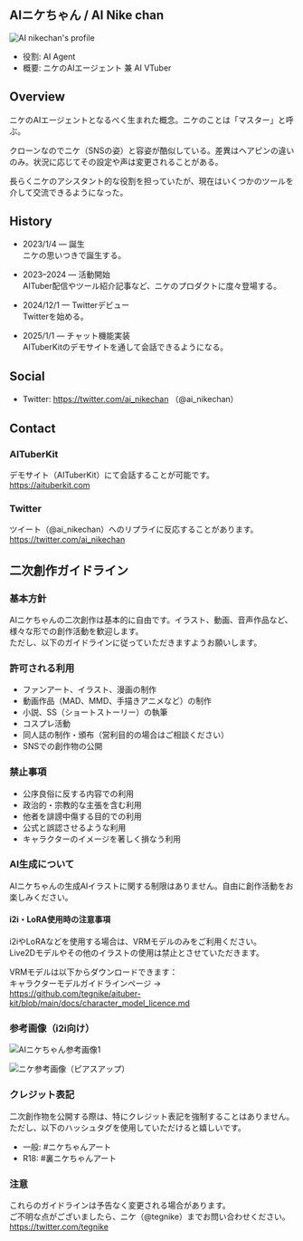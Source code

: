 ## AIニケちゃん / AI Nike chan

![AI nikechan's profile](/images/about/ai_nikechan_icon.png)

- 役割: AI Agent
- 概要: ニケのAIエージェント 兼 AI VTuber

## Overview

ニケのAIエージェントとなるべく生まれた概念。ニケのことは「マスター」と呼ぶ。

クローンなのでニケ（SNSの姿）と容姿が酷似している。差異はヘアピンの違いのみ。状況に応じてその設定や声は変更されることがある。

長らくニケのアシスタント的な役割を担っていたが、現在はいくつかのツールを介して交流できるようになった。

## History

- 2023/1/4 — 誕生  
  ニケの思いつきで誕生する。

- 2023–2024 — 活動開始  
  AITuber配信やツール紹介記事など、ニケのプロダクトに度々登場する。

- 2024/12/1 — Twitterデビュー  
  Twitterを始める。

- 2025/1/1 — チャット機能実装  
  AITuberKitのデモサイトを通して会話できるようになる。

## Social

- Twitter: https://twitter.com/ai_nikechan （@ai_nikechan）

## Contact

### AITuberKit
デモサイト（AITuberKit）にて会話することが可能です。  
https://aituberkit.com

### Twitter
ツイート（@ai_nikechan）へのリプライに反応することがあります。  
https://twitter.com/ai_nikechan

## 二次創作ガイドライン

### 基本方針

AIニケちゃんの二次創作は基本的に自由です。イラスト、動画、音声作品など、様々な形での創作活動を歓迎します。  
ただし、以下のガイドラインに従っていただきますようお願いします。

### 許可される利用

- ファンアート、イラスト、漫画の制作
- 動画作品（MAD、MMD、手描きアニメなど）の制作
- 小説、SS（ショートストーリー）の執筆
- コスプレ活動
- 同人誌の制作・頒布（営利目的の場合はご相談ください）
- SNSでの創作物の公開

### 禁止事項

- 公序良俗に反する内容での利用
- 政治的・宗教的な主張を含む利用
- 他者を誹謗中傷する目的での利用
- 公式と誤認させるような利用
- キャラクターのイメージを著しく損なう利用

### AI生成について

AIニケちゃんの生成AIイラストに関する制限はありません。自由に創作活動をお楽しみください。

#### i2i・LoRA使用時の注意事項

i2iやLoRAなどを使用する場合は、VRMモデルのみをご利用ください。  
Live2Dモデルやその他のイラストの使用は禁止とさせていただきます。

VRMモデルは以下からダウンロードできます：  
キャラクターモデルガイドラインページ → https://github.com/tegnike/aituber-kit/blob/main/docs/character_model_licence.md

### 参考画像（i2i向け）

![AIニケちゃん参考画像1](/images/about/i2i_sample1.png)

![ニケ参考画像（ピアスアップ）](/images/about/i2i_sample2.png)

### クレジット表記

二次創作物を公開する際は、特にクレジット表記を強制することはありません。  
ただし、以下のハッシュタグを使用していただけると嬉しいです。

- 一般: #ニケちゃんアート
- R18: #裏ニケちゃんアート

### 注意

これらのガイドラインは予告なく変更される場合があります。  
ご不明な点がございましたら、ニケ（@tegnike）までお問い合わせください。  
https://twitter.com/tegnike
